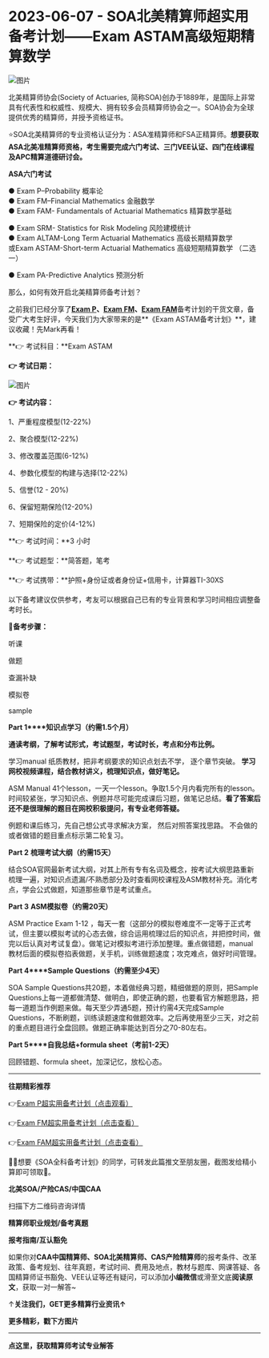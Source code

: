 # 2023-06-07 - SOA北美精算师超实用备考计划——Exam ASTAM高级短期精算数学

![图片](https://mmbiz.qpic.cn/mmbiz_jpg/mK3FpI9af4mRhYfZm1KeKIQRFCQPrBRkeTVK9YQT1InJK4vj0icTvibSIb1CvicEAopsTyzBBuA9QS8fjjeCEDO6w/640?wx_fmt=jpeg&tp=webp&wxfrom=5&wx_lazy=1)

北美精算师协会(Society of Actuaries, 简称SOA)创办于1889年，是国际上非常具有代表性和权威性、规模大、拥有较多会员精算师协会之一。SOA协会为全球提供优秀的精算师，并授予资格证书。

⭐SOA北美精算师的专业资格认证分为：ASA准精算师和FSA正精算师。**想要获取ASA北美准精算师资格，考生需要完成六门考试、三门VEE认证、四门在线课程及APC精算道德研讨会。**

**ASA六门考试**

● Exam P–Probability 概率论  
● Exam FM–Financial Mathematics 金融数学  
● Exam FAM- Fundamentals of Actuarial Mathematics 精算数学基础

● Exam SRM- Statistics for Risk Modeling 风险建模统计  
● Exam ALTAM-Long Term Actuarial Mathematics 高级长期精算数学  
或Exam ASTAM-Short-term Actuarial Mathematics 高级短期精算数学 （二选一）

● Exam PA-Predictive Analytics 预测分析

那么，如何有效开启北美精算师备考计划？

之前我们已经分享了[**Exam P**](http://mp.weixin.qq.com/s?__biz=Mzg5ODgxNDE0NQ==&mid=2247490658&idx=1&sn=1de9f3c3aa10ec35cbc80950d6cf642a&chksm=c05d85ccf72a0cdaf45f067def1067606bf5766728acd9bf9fed23356cc5239a83724d25dd42&scene=21#wechat_redirect)**、**[**Exam FM**](http://mp.weixin.qq.com/s?__biz=Mzg5ODgxNDE0NQ==&mid=2247491444&idx=1&sn=8f78e7fe8c059d686d31f7efde20803d&chksm=c05d86daf72a0fcc6abf94016abb97bacae18859daf6232566d27763b1e8e50af52892de3499&scene=21#wechat_redirect)**、**[**Exam FAM**](http://mp.weixin.qq.com/s?__biz=Mzg5ODgxNDE0NQ==&mid=2247491791&idx=1&sn=53d1fbd58a87eda91dc869ba422d5d79&chksm=c05e7961f729f077186c84fcfa55e645e26d65d4326ae6a940fe827d0301ee9623415647b9e2&scene=21#wechat_redirect)备考计划的干货文章，备受广大考生好评，今天我们为大家带来的是**《Exam ASTAM备考计划》**，建议收藏！先Mark再看！

**👉 考试科目：**Exam ASTAM

**👉 考试日期：**

![图片](https://mmbiz.qpic.cn/sz_mmbiz_png/mK3FpI9af4kpdnibuaGoib2OStb2JU86Wo2foibItu3fLibKGTkw7SC96paz6icmPxq7Ku7jSclYlFendvFeQka1TiaA/640?wx_fmt=png&tp=webp&wxfrom=5&wx_lazy=1)

**👉 考试内容：**

1、严重程度模型(12-22%)

2、聚合模型(12-22%)

3、修改覆盖范围(6-12%)

4、参数化模型的构建与选择(12-22%)

5、信誉(12 - 20%)

6、保留短期保险(12-20%)

7、短期保险的定价(4-12%)

**👉 考试时间：**3 小时

**👉 考试题型：**简答题，笔考

**👉 考试携带：**护照+身份证或者身份证+信用卡，计算器TI-30XS

以下备考建议仅供参考，考友可以根据自己已有的专业背景和学习时间相应调整备考时长。

💯**备考步骤：**

听课

做题

查漏补缺

模拟卷

sample

**Part 1****知识点学习（约需1.5个月）**

**通读考纲，了解考试形式，考试题型，考试时长，考点和分布比例。**

学习manual 纸质教材，把非考纲要求的知识点划去不学， 逐个章节突破。 **学习网校视频课程，结合教材讲义，梳理知识点，做好笔记。**

ASM Manual 41个lesson，一天一个lesson。争取1.5个月内看完所有的lesson。时间较紧张，学习知识点、例题并尽可能完成课后习题，做笔记总结。**看了答案后还不是很理解的题目在网校积极提问，有专业老师答疑。**

例题和课后练习，先自己想公式寻求解决方案， 然后对照答案找思路。 不会做的或者做错的题目重点标示第二轮复习。

**Part 2** **梳理考试大纲（约需15天）**

结合SOA官网最新考试大纲，对其上所有专有名词及概念，按考试大纲思路重新梳理一遍，对知识点遗漏/不熟悉部分及时查看网校课程及ASM教材补充。消化考点，学会公式做题，知道那些章节是考试重点。

**Part 3** **ASM模拟卷（约需20天）**

ASM Practice Exam 1-12 ，每天一套（这部分的模拟卷难度不一定等于正式考试，但主要以模拟考试的心态去做，综合运用梳理过后的知识点，并把控时间，做完以后认真对考试复盘）。做笔记对模拟考进行添加整理。重点做错题，manual 教材后面的模拟卷掐表做题，关手机，训练做题速度；攻克难点，做好时间管理。

**Part 4****Sample Questions（约需至少4天）**

SOA Sample Questions共20题，本着做经典习题，精细做题的原则，把Sample Questions上每一道都做清楚、做明白，即使正确的题，也要看官方解题思路，把每一道题当作例题来做。每天至少弄通5题，预计约需4天完成Sample Questions，不断刷题，训练读题速度和做题效率。之后再使用至少三天，对之前的重点题目进行全盘回顾。做题正确率能达到百分之70-80左右。

**Part 5****自我总结+formula sheet（考前1-2天）**

回顾错题、formula sheet，加深记忆，放松心态。

---

**往期精彩推荐**

👉[Exam P超实用备考计划（点击观看）](http://mp.weixin.qq.com/s?__biz=Mzg5ODgxNDE0NQ==&mid=2247490658&idx=1&sn=1de9f3c3aa10ec35cbc80950d6cf642a&chksm=c05d85ccf72a0cdaf45f067def1067606bf5766728acd9bf9fed23356cc5239a83724d25dd42&scene=21#wechat_redirect)

👉[Exam FM超实用备考计划（点击查看）](http://mp.weixin.qq.com/s?__biz=Mzg5ODgxNDE0NQ==&mid=2247491444&idx=1&sn=8f78e7fe8c059d686d31f7efde20803d&chksm=c05d86daf72a0fcc6abf94016abb97bacae18859daf6232566d27763b1e8e50af52892de3499&scene=21#wechat_redirect)

👉[Exam FAM超实用备考计划（点击查看）](http://mp.weixin.qq.com/s?__biz=Mzg5ODgxNDE0NQ==&mid=2247491791&idx=1&sn=53d1fbd58a87eda91dc869ba422d5d79&chksm=c05e7961f729f077186c84fcfa55e645e26d65d4326ae6a940fe827d0301ee9623415647b9e2&scene=21#wechat_redirect)

💁‍♀️想要《SOA全科备考计划》的同学，可转发此篇推文至朋友圈，截图发给精小算即可领取🎁。

**北美SOA/产险CAS/中国CAA**

扫描下方二维码咨询详情


**精算师职业规划/备考真题**

**报考指南/互认豁免**

如果你对**CAA中国精算师、SOA北美精算师、CAS产险精算师**的报考条件、改革政策、备考规划、往年真题，考试时间、费用及地点，教材与题库、网课答疑、各国精算师证书豁免、VEE认证等还有疑问，可以添加**小编微信**或滑至文底**阅读原文**，获取一对一解答~

↑**关注我们，GET更多精算行业资讯↑**

**更多精彩，戳下方图片**


****

[](http://mp.weixin.qq.com/s?__biz=Mzg5ODgxNDE0NQ==&mid=2247493632&idx=1&sn=5ba7522fa3b28dd0a2db037b215a1b90&chksm=c05e71aef729f8b84540b0bbcf90bf2a7536689c69e94660f3dbe70c7ff554aaf3e9a0010cf9&scene=21#wechat_redirect)

[](http://mp.weixin.qq.com/s?__biz=Mzg5ODgxNDE0NQ==&mid=2247493779&idx=1&sn=f384765e2ebe372ba3efbc1df8b11985&chksm=c05e713df729f82be279126aa37199e619ed3aa071b5c888d7d8e03cb1a47fdaeb686f04d6d2&scene=21#wechat_redirect)

[](http://mp.weixin.qq.com/s?__biz=Mzg5ODgxNDE0NQ==&mid=2247493501&idx=1&sn=7620e474746373a659fe5ef89fbb7cd2&chksm=c05e7ed3f729f7c511ae682b3857e983df48e50f8605ed66cb2ef2297a4871ede24978a97033&scene=21#wechat_redirect)

[](http://mp.weixin.qq.com/s?__biz=Mzg5ODgxNDE0NQ==&mid=2247492715&idx=1&sn=01335ee311efc48384171c21557b53aa&chksm=c05e7dc5f729f4d367a4d45f83b532ab58bff4459c6e5b0e314544b80837f16d9eb0c6c0d157&scene=21#wechat_redirect)

[](http://mp.weixin.qq.com/s?__biz=Mzg5ODgxNDE0NQ==&mid=2247489828&idx=1&sn=2f1a51ffd3446ee42ce79044e07d35fd&chksm=c05d808af72a099ce34d39a99c651eda6259d38fb4aeb7a4c780bc2725224e0d0fc08236b887&scene=21#wechat_redirect)

[](http://mp.weixin.qq.com/s?__biz=Mzg5ODgxNDE0NQ==&mid=2247485880&idx=1&sn=0ba2bf0e4451dec32a929e06b118121c&chksm=c05d9016f72a1900fe9894195b322250dec7c7456ca30c5cce94ae6819d30bc65094e2e2719d&scene=21#wechat_redirect)

[](http://mp.weixin.qq.com/s?__biz=Mzg5ODgxNDE0NQ==&mid=2247484305&idx=1&sn=faae400b6a109a99b390d9cf3b2e4c29&chksm=c05d9a3ff72a1329c36d211fdd502501b728c1692d079cf95ee41fd0269002f7c72cffff1ad0&scene=21#wechat_redirect)



**点这里，获取精算师考试专业解答**